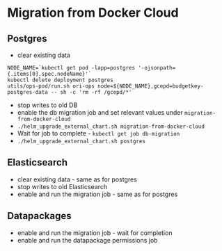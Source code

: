 # Migration from Docker Cloud

## Postgres

* clear existing data

```
NODE_NAME=`kubectl get pod -lapp=postgres '-ojsonpath={.items[0].spec.nodeName}'`
kubectl delete deployment postgres
utils/ops-pod/run.sh ori-ops node=${NODE_NAME},gcepd=budgetkey-postgres-data -- sh -c 'rm -rf /gcepd/*'
```

* stop writes to old DB
* enable the db migration job and set relevant values under `migration-from-docker-cloud`
* `./helm_upgrade_external_chart.sh migration-from-docker-cloud`
* Wait for job to complete - `kubectl get job db-migration`
* `./helm_upgrade_external_chart.sh postgres`

## Elasticsearch

* clear existing data - same as for postgres
* stop writes to old Elasticsearch
* enable and run the migration job - same as for postgres

## Datapackages

* enable and run the migration job - wait for completion
* enable and run the datapackage permissions job

